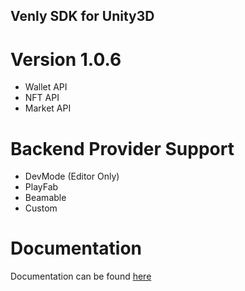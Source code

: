 ## Venly SDK for Unity3D

# Version 1.0.6
- Wallet API
- NFT API
- Market API

# Backend Provider Support
- DevMode (Editor Only)
- PlayFab
- Beamable
- Custom

# Documentation
Documentation can be found [here](https://docs.venly.io/venly-gaming-toolkit/)
